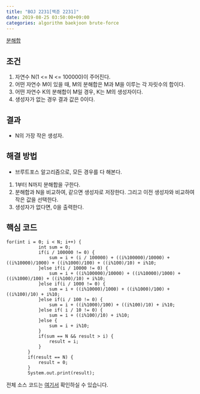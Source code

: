 ```yaml
---
title: "BOJ 2231[백준 2231]"
date: 2019-08-25 03:50:00+09:00
categories: algorithm baekjoon brute-force
---
```

[분해합][url]

## 조건

1. 자연수 N(1 <= N <= 100000)이 주어진다.
2. 어떤 자연수 M이 있을 때, M의 분해합은 M과 M을 이루는 각 자릿수의 합이다.
3. 어떤 자연수 K의 분해합이 M일 경우, K는 M의 생성자이다.
4. 생성자가 없는 경우 결과 값은 0이다.

## 결과

- N의 가장 작은 생성자.

## 해결 방법

- 브루트포스 알고리즘으로, 모든 경우를 다 해본다.
1. 1부터 N까지 분해합을 구한다.
2. 분해합과 N을 비교하여, 같으면 생성자로 저장한다. 그리고 이전 생성자와 비교하여 작은 값을 선택한다.
3. 생성자가 없다면, 0을 출력한다.

## 핵심 코드

```
for(int i = 0; i < N; i++) {
			int sum = 0;
			if(i / 100000 != 0) {
				sum = i + (i / 100000) + ((i%100000)/10000) + ((i%10000)/1000) + ((i%1000)/100) + ((i%100)/10) + i%10;
			}else if(i / 10000 != 0) {
				sum = i + ((i%100000)/10000) + ((i%10000)/1000) + ((i%1000)/100) + ((i%100)/10) + i%10;
			}else if(i / 1000 != 0) {
				sum = i + ((i%10000)/1000) + ((i%1000)/100) + ((i%100)/10) + i%10;
			}else if(i / 100 != 0) {
				sum = i + ((i%1000)/100) + ((i%100)/10) + i%10;
			}else if( i / 10 != 0) {
				sum = i + ((i%100)/10) + i%10;
			}else {
				sum = i + i%10;
			}
			if(sum == N && result > i) {
				result = i;
			}
		}
		if(result == N) {
			result = 0;
		}
		System.out.print(result);
```

전체 소스 코드는 [여기서][solution] 확인하실 수 있습니다.


[url]: https://www.acmicpc.net/problem/2231
[solution]: https://github.com/ParkBeomMin/BaekJoonAlgorithm/blob/2231/src/Main.java
